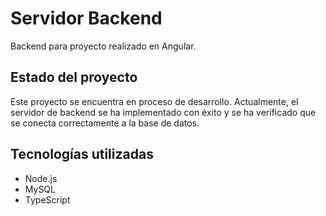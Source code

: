# Servidor Backend

Backend para proyecto realizado en Angular. 

## Estado del proyecto

Este proyecto se encuentra en proceso de desarrollo. Actualmente, el servidor de backend se ha implementado con éxito y se ha verificado que se conecta correctamente a la base de datos.

## Tecnologías utilizadas

-   Node.js
-   MySQL
-  TypeScript

